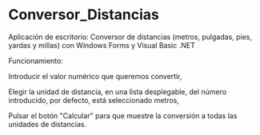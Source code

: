 # Conversor_Distancias
Aplicación de escritorio: Conversor de distancias (metros, pulgadas, pies, yardas y millas) con Windows Forms y Visual Basic .NET

Funcionamiento: 

Introducir el valor numérico que queremos convertir,

Elegir la unidad de distancia, en una lista desplegable, del número introducido, por defecto, está seleccionado metros,

Pulsar el botón "Calcular" para que muestre la conversión a todas las unidades de distancias.
